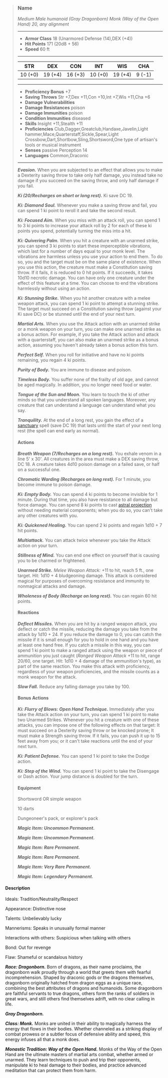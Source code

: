 >### Name
>*Medium Male humanoid (Gray Dragonborn) Monk (Way of the Open Hand) 20, any alignment*
>___
>- **Armor Class** 18 (Unarmored Defense (14),DEX (+4))
>- **Hit Points** 171 (20d8 + 56)
>- **Speed** 60 ft
>___
>|**STR**|**DEX**|**CON**|**INT**|**WIS**|**CHA**|
>|:-:|:-:|:-:|:-:|:-:|:-:|
>|10 (+0)|19 (+4)|16 (+3)|10 (+0)|19 (+4)|9 (-1)|
>___
>- **Proficiency Bonus** +7
>- **Saving Throws** Str +7,Dex +11,Con +10,Int +7,Wis +11,Cha +6
>- **Damage Vulnerabilities** 
>- **Damage Resistances** poison
>- **Damage Immunities** poison
>- **Condition Immunities** diseased
>- **Skills** Insight +11,Stealth +11
>- **Proficiencies** Club,Dagger,Greatclub,Handaxe,Javelin,Light hammer,Mace,Quarterstaff,Sickle,Spear,Light Crossbow,Dart,Shortbow,Sling,Shortsword,One type of artisan's tools or musical instrument
>- **Senses** passive Perception 14
>- **Languages** Common,Draconic
>___
>***Evasion.*** When you are subjected to an effect that allows you to make a Dexterity saving throw to take only half damage, you instead take no damage if you succeed on the saving throw, and only half damage if you fail.
>
>***Ki (20/Recharges on short or long rest).*** Ki save DC 19.
>
>***Ki: Diamond Soul.*** Whenever you make a saving throw and fail, you can spend 1 ki point to reroll it and take the second result.
>
>***Ki: Focused Aim.*** When you miss with an attack roll, you can spend 1 to 3 ki points to increase your attack roll by 2 for each of these ki points you spend, potentially turning the miss into a hit.
>
>***Ki: Quivering Palm.*** When you hit a creature with an unarmed strike, you can spend 3 ki points to start these imperceptible vibrations, which last for a number of days equal to your monk level. The vibrations are harmless unless you use your action to end them. To do so, you and the target must be on the same plane of existence. When you use this action, the creature must make a Constitution saving throw. If it fails, it is reduced to 0 hit points. If it succeeds, it takes 10d10 necrotic damage. You can have only one creature under the effect of this feature at a time. You can choose to end the vibrations harmlessly without using an action.
>
>***Ki: Stunning Strike.*** When you hit another creature with a melee weapon attack, you can spend 1 ki point to attempt a stunning strike. The target must succeed on a Constitution saving throw (against your Ki save DC) or be stunned until the end of your next turn.
>
>***Martial Arts.*** When you use the Attack action with an unarmed strike or a monk weapon on your turn, you can make one unarmed strike as a bonus action. For example, if you take the Attack action and attack with a quarterstaff, you can also make an unarmed strike as a bonus action, assuming you haven't already taken a bonus action this turn.
>
>***Perfect Self.*** When you roll for initiative and have no ki points remaining, you regain 4 ki points.
>
>***Purity of Body.*** You are immune to disease and poison.
>
>***Timeless Body.*** You suffer none of the frailty of old age, and cannot be aged magically. In addition, you no longer need food or water.
>
>***Tongue of the Sun and Moon.*** You learn to touch the ki of other minds so that you understand all spoken languages. Moreover, any creature that can understand a language can understand what you say.
>
>***Tranquility.*** At the end of a long rest, you gain the effect of a [sanctuary](http://azgaarnoth.tedneward.com/magic/spells/sanctuary/) spell (save DC 19) that lasts until the start of your next long rest (the spell can end early as normal).
>
>#### Actions
>***Breath Weapon (7/Recharges on a long rest).*** You exhale venom in a line 5' x 30'. All creatures in the area must make a DEX saving throw, DC 18. A creature takes 4d10 poison damage on a failed save, or half on a successful one.
>
>***Chromatic Warding (Recharges on long rest).*** For 1 minute, you become immune to poison damage.
>
>***Ki: Empty Body.*** You can spend 4 ki points to become invisible for 1 minute. During that time, you also have resistance to all damage but force damage. You can spend 8 ki points to cast [astral projection](http://azgaarnoth.tedneward.com/magic/spells/astral-projection/) without needing material components; when you do so, you can't take any other creatures with you.
>
>***Ki: Quickened Healing.*** You can spend 2 ki points and regain 1d10 + 7 hit points.
>
>***Multiattack.*** You can attack twice whenever you take the Attack action on your turn.
>
>***Stillness of Mind.*** You can end one effect on yourself that is causing you to be charmed or frightened.
>
>***Unarmed Strike.*** *Melee Weapon Attack:* +11 to hit, reach 5 ft., one target. Hit: 1d10 + 4 bludgeoning damage. This attack is considered magical for purposes of overcoming resistance and immunity to nonmagical attacks and damage.
>
>***Wholeness of Body (Recharge on long rest).*** You can regain 60 hit points.
>
>#### Reactions
>***Deflect Missiles.*** When you are hit by a ranged weapon attack, you deflect or catch the missile, reducing the damage you take from the attack by 1d10 + 24. If you reduce the damage to 0, you can catch the missile if it is small enough for you to hold in one hand and you have at least one hand free. If you catch a missile in this way, you can spend 1 ki point to make a ranged attack using the weapon or piece of ammunition you just caught (*Ranged Weapon Attack* +11 to hit, range 20/60, one target. Hit: 1d10 + 4 damage of the ammunition's type), as part of the same reaction. You make this attack with proficiency, regardless of your weapon proficiencies, and the missile counts as a monk weapon for the attack.
>
>***Slow Fall.*** Reduce any falling damage you take by 100.
>
>
>#### Bonus Actions
>***Ki: Flurry of Blows: Open Hand Technique.*** Immediately after you take the Attack action on your turn, you can spend 1 ki point to make two Unarmed Strikes. Whenever you hit a creature with one of these attacks, you can impose one of the following effects on that target: It must succeed on a Dexterity saving throw or be knocked prone; It must make a Strength saving throw. If it fails, you can push it up to 15 feet away from you; or it can't take reactions until the end of your next turn.
>
>***Ki: Patient Defense.*** You can spend 1 ki point to take the Dodge action.
>
>***Ki: Step of the Wind.*** You can spend 1 ki point to take the Disengage or Dash action. Your jump distance is doubled for the turn.
>
>
>#### Equipment
>Shortsword OR simple weapon
>
>10 darts
>
>Dungeoneer's pack, or explorer's pack
>
>***Magic Item: Uncommon Permanent.***
>
>***Magic Item: Uncommon Permanent.***
>
>***Magic Item: Rare Permanent.***
>
>***Magic Item: Rare Permanent.***
>
>***Magic Item: Very Rare Permanent.***
>
>***Magic Item: Legendary Permanent.***
>

#### Description
Ideals: Tradition/Neutrality/Respect

Appearance: Distinctive nose

Talents: Unbelievably lucky

Mannerisms: Speaks in unusually formal manner

Interactions with others: Suspicious when talking with others

Bond: Out for revenge

Flaw: Shameful or scandalous history

***Race: Dragonborn.*** Born of dragons, as their name proclaims, the dragonborn walk proudly through a world that greets them with fearful incomprehension. Shaped by draconic gods or the dragons themselves, dragonborn originally hatched from dragon eggs as a unique race, combining the best attributes of dragons and humanoids. Some dragonborn are faithful servants to true dragons, others form the ranks of soldiers in great wars, and still others find themselves adrift, with no clear calling in life.

***Gray Dragonborn.***

***Class: Monk.*** Monks are united in their ability to magically harness the energy that flows in their bodies. Whether channeled as a striking display of combat prowess or a subtler focus of defensive ability and speed, this energy infuses all that a monk does.

***Monastic Tradition: Way of the Open Hand.*** Monks of the Way of the Open Hand are the ultimate masters of martial arts combat, whether armed or unarmed. They learn techniques to push and trip their opponents, manipulate ki to heal damage to their bodies, and practice advanced meditation that can protect them from harm.



